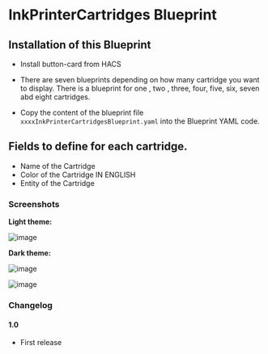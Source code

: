 # InkPrinterCartridges Blueprint

## Installation of this Blueprint
- Install button-card from HACS

- There are seven blueprints depending on how many cartridge you want to display.  There is a blueprint for one , two , three, four, five, six, seven abd eight cartridges.

- Copy the content of the blueprint file `xxxxInkPrinterCartridgesBlueprint.yaml` into the Blueprint YAML code.

 ## Fields to define for each cartridge.
 - Name of the Cartridge
 - Color of the Cartridge IN ENGLISH 
 - Entity of the Cartridge

### Screenshots
**Light theme:**<br>

![image](https://user-images.githubusercontent.com/83040228/162782912-dc8cb236-a181-424b-9f19-507d423db111.jpeg)

**Dark theme:**<br>

![image](https://user-images.githubusercontent.com/83040228/162782938-f68b3068-ec80-4272-8175-a88bb1672042.jpeg)

![image](https://user-images.githubusercontent.com/83040228/162782972-55e1c4c1-d1c6-4948-a75d-3381016c94da.jpeg)

### Changelog
#### 1.0
- First release
